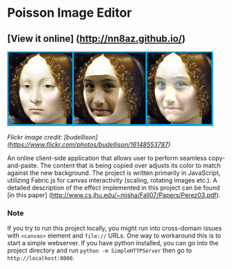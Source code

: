 # Poisson Image Editor
## [View it online] (http://nn8az.github.io/)
![Image of the app](/readme/demo-small.png)

*Flickr image credit: [budellison] (https://www.flickr.com/photos/budellison/16148553787)*

An online client-side application that allows user to perform seamless copy-and-paste. The content that is being copied over adjusts its color to match against the new background.  The project is written primarily in JavaScript, utilizing Fabric.js for canvas interactivity (scaling, rotating images etc.).  A detailed description of the effect implemented in this project can be found [in this paper] (http://www.cs.jhu.edu/~misha/Fall07/Papers/Perez03.pdf).

### Note
If you try to run this project locally, you might run into cross-domain issues with `<canvas>` element and `file://` URLs.  One way to workaround this is to start a simple webserver.  If you have python installed, you can go into the project directory and run `python -m SimpleHTTPServer` then go to `http://localhost:8000`.
